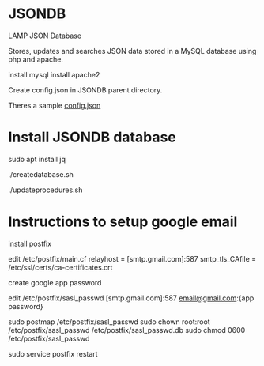 # JSONDB
LAMP JSON Database

Stores, updates and searches JSON data
stored in a MySQL database using
php and apache.

install mysql
install apache2

Create config.json in JSONDB parent directory.

Theres a sample <a href="config.json">config.json</a>


# Install JSONDB database
sudo apt install jq

./createdatabase.sh

./updateprocedures.sh

# Instructions to setup google email

install postfix

edit /etc/postfix/main.cf
   relayhost = [smtp.gmail.com]:587
   smtp_tls_CAfile = /etc/ssl/certs/ca-certificates.crt 
   
create google app password

edit /etc/postfix/sasl_passwd
   [smtp.gmail.com]:587 email@gmail.com:{app password}
   
sudo postmap /etc/postfix/sasl_passwd
sudo chown root:root /etc/postfix/sasl_passwd /etc/postfix/sasl_passwd.db
sudo chmod 0600 /etc/postfix/sasl_passwd
 
sudo service postfix restart
